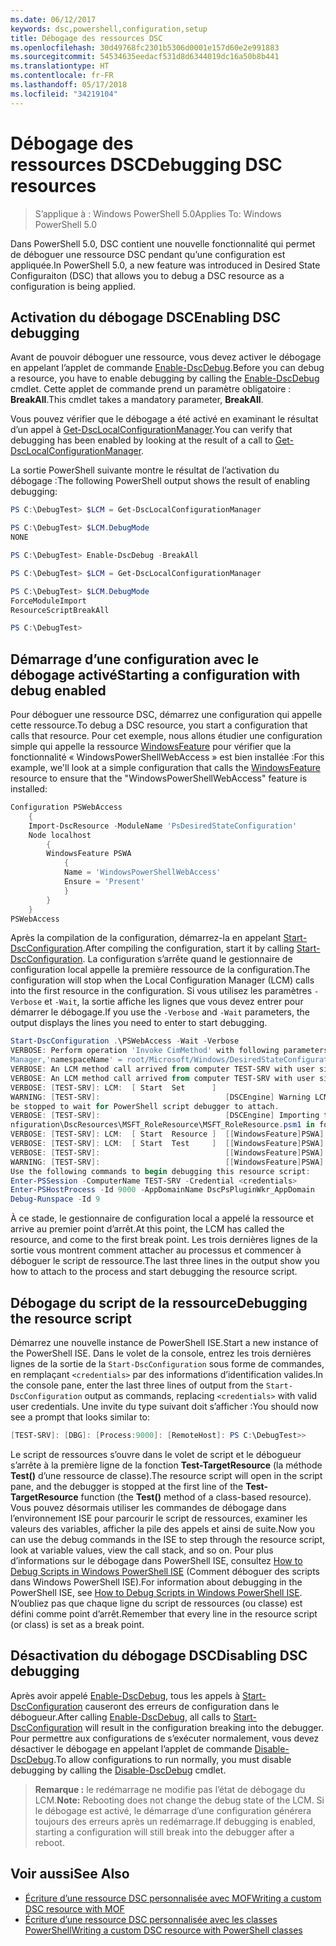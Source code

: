 ```yaml
---
ms.date: 06/12/2017
keywords: dsc,powershell,configuration,setup
title: Débogage des ressources DSC
ms.openlocfilehash: 30d49768fc2301b5306d0001e157d60e2e991883
ms.sourcegitcommit: 54534635eedacf531d8d6344019dc16a50b8b441
ms.translationtype: HT
ms.contentlocale: fr-FR
ms.lasthandoff: 05/17/2018
ms.locfileid: "34219104"
---
```

# <a name="debugging-dsc-resources"></a><span data-ttu-id="eca48-103">Débogage des ressources DSC</span><span class="sxs-lookup"><span data-stu-id="eca48-103">Debugging DSC resources</span></span>

> <span data-ttu-id="eca48-104">S’applique à : Windows PowerShell 5.0</span><span class="sxs-lookup"><span data-stu-id="eca48-104">Applies To: Windows PowerShell 5.0</span></span>

<span data-ttu-id="eca48-105">Dans PowerShell 5.0, DSC contient une nouvelle fonctionnalité qui permet de déboguer une ressource DSC pendant qu’une configuration est appliquée.</span><span class="sxs-lookup"><span data-stu-id="eca48-105">In PowerShell 5.0, a new feature was introduced in Desired State Configuraiton (DSC) that allows you to debug a DSC resource as a configuration is being applied.</span></span>

## <a name="enabling-dsc-debugging"></a><span data-ttu-id="eca48-106">Activation du débogage DSC</span><span class="sxs-lookup"><span data-stu-id="eca48-106">Enabling DSC debugging</span></span>
<span data-ttu-id="eca48-107">Avant de pouvoir déboguer une ressource, vous devez activer le débogage en appelant l’applet de commande [Enable-DscDebug](https://technet.microsoft.com/library/mt517870.aspx).</span><span class="sxs-lookup"><span data-stu-id="eca48-107">Before you can debug a resource, you have to enable debugging by calling the [Enable-DscDebug](https://technet.microsoft.com/library/mt517870.aspx) cmdlet.</span></span>
<span data-ttu-id="eca48-108">Cette applet de commande prend un paramètre obligatoire : **BreakAll**.</span><span class="sxs-lookup"><span data-stu-id="eca48-108">This cmdlet takes a mandatory parameter, **BreakAll**.</span></span>

<span data-ttu-id="eca48-109">Vous pouvez vérifier que le débogage a été activé en examinant le résultat d’un appel à [Get-DscLocalConfigurationManager](https://technet.microsoft.com/library/dn407378.aspx).</span><span class="sxs-lookup"><span data-stu-id="eca48-109">You can verify that debugging has been enabled by looking at the result of a call to [Get-DscLocalConfigurationManager](https://technet.microsoft.com/library/dn407378.aspx).</span></span>

<span data-ttu-id="eca48-110">La sortie PowerShell suivante montre le résultat de l’activation du débogage :</span><span class="sxs-lookup"><span data-stu-id="eca48-110">The following PowerShell output shows the result of enabling debugging:</span></span>


```powershell
PS C:\DebugTest> $LCM = Get-DscLocalConfigurationManager

PS C:\DebugTest> $LCM.DebugMode
NONE

PS C:\DebugTest> Enable-DscDebug -BreakAll

PS C:\DebugTest> $LCM = Get-DscLocalConfigurationManager

PS C:\DebugTest> $LCM.DebugMode
ForceModuleImport
ResourceScriptBreakAll

PS C:\DebugTest>
```


## <a name="starting-a-configuration-with-debug-enabled"></a><span data-ttu-id="eca48-111">Démarrage d’une configuration avec le débogage activé</span><span class="sxs-lookup"><span data-stu-id="eca48-111">Starting a configuration with debug enabled</span></span>
<span data-ttu-id="eca48-112">Pour déboguer une ressource DSC, démarrez une configuration qui appelle cette ressource.</span><span class="sxs-lookup"><span data-stu-id="eca48-112">To debug a DSC resource, you start a configuration that calls that resource.</span></span>
<span data-ttu-id="eca48-113">Pour cet exemple, nous allons étudier une configuration simple qui appelle la ressource [WindowsFeature](windowsfeatureResource.md) pour vérifier que la fonctionnalité « WindowsPowerShellWebAccess » est bien installée :</span><span class="sxs-lookup"><span data-stu-id="eca48-113">For this example, we'll look at a simple configuration that calls the [WindowsFeature](windowsfeatureResource.md) resource to ensure that the "WindowsPowerShellWebAccess" feature is installed:</span></span>

```powershell
Configuration PSWebAccess
    {
    Import-DscResource -ModuleName 'PsDesiredStateConfiguration'
    Node localhost
        {
        WindowsFeature PSWA
            {
            Name = 'WindowsPowerShellWebAccess'
            Ensure = 'Present'
            }
        }
    }
PSWebAccess
```
<span data-ttu-id="eca48-114">Après la compilation de la configuration, démarrez-la en appelant [Start-DscConfiguration](https://technet.microsoft.com/library/dn521623.aspx).</span><span class="sxs-lookup"><span data-stu-id="eca48-114">After compiling the configuration, start it by calling [Start-DscConfiguration](https://technet.microsoft.com/library/dn521623.aspx).</span></span>
<span data-ttu-id="eca48-115">La configuration s’arrête quand le gestionnaire de configuration local appelle la première ressource de la configuration.</span><span class="sxs-lookup"><span data-stu-id="eca48-115">The configuration will stop when the Local Configuration Manager (LCM) calls into the first resource in the configuration.</span></span>
<span data-ttu-id="eca48-116">Si vous utilisez les paramètres `-Verbose` et `-Wait`, la sortie affiche les lignes que vous devez entrer pour démarrer le débogage.</span><span class="sxs-lookup"><span data-stu-id="eca48-116">If you use the `-Verbose` and `-Wait` parameters, the output displays the lines you need to enter to start debugging.</span></span>

```powershell
Start-DscConfiguration .\PSWebAccess -Wait -Verbose
VERBOSE: Perform operation 'Invoke CimMethod' with following parameters, ''methodName' = SendConfigurationApply,'className' = MSFT_DSCLocalConfiguration
Manager,'namespaceName' = root/Microsoft/Windows/DesiredStateConfiguration'.
VERBOSE: An LCM method call arrived from computer TEST-SRV with user sid S-1-5-21-2127521184-1604012920-1887927527-108583.
VERBOSE: An LCM method call arrived from computer TEST-SRV with user sid S-1-5-21-2127521184-1604012920-1887927527-108583.
VERBOSE: [TEST-SRV]: LCM:  [ Start  Set      ]
WARNING: [TEST-SRV]:                            [DSCEngine] Warning LCM is in Debug 'ResourceScriptBreakAll' mode.  Resource script processing will
be stopped to wait for PowerShell script debugger to attach.
VERBOSE: [TEST-SRV]:                            [DSCEngine] Importing the module C:\WINDOWS\system32\WindowsPowerShell\v1.0\Modules\PSDesiredStateCo
nfiguration\DscResources\MSFT_RoleResource\MSFT_RoleResource.psm1 in force mode.
VERBOSE: [TEST-SRV]: LCM:  [ Start  Resource ]  [[WindowsFeature]PSWA]
VERBOSE: [TEST-SRV]: LCM:  [ Start  Test     ]  [[WindowsFeature]PSWA]
VERBOSE: [TEST-SRV]:                            [[WindowsFeature]PSWA] Importing the module MSFT_RoleResource in force mode.
WARNING: [TEST-SRV]:                            [[WindowsFeature]PSWA] Resource is waiting for PowerShell script debugger to attach.
Use the following commands to begin debugging this resource script:
Enter-PSSession -ComputerName TEST-SRV -Credential <credentials>
Enter-PSHostProcess -Id 9000 -AppDomainName DscPsPluginWkr_AppDomain
Debug-Runspace -Id 9
```
<span data-ttu-id="eca48-117">À ce stade, le gestionnaire de configuration local a appelé la ressource et arrive au premier point d’arrêt.</span><span class="sxs-lookup"><span data-stu-id="eca48-117">At this point, the LCM has called the resource, and come to the first break point.</span></span>
<span data-ttu-id="eca48-118">Les trois dernières lignes de la sortie vous montrent comment attacher au processus et commencer à déboguer le script de ressource.</span><span class="sxs-lookup"><span data-stu-id="eca48-118">The last three lines in the output show you how to attach to the process and start debugging the resource script.</span></span>

## <a name="debugging-the-resource-script"></a><span data-ttu-id="eca48-119">Débogage du script de la ressource</span><span class="sxs-lookup"><span data-stu-id="eca48-119">Debugging the resource script</span></span>

<span data-ttu-id="eca48-120">Démarrez une nouvelle instance de PowerShell ISE.</span><span class="sxs-lookup"><span data-stu-id="eca48-120">Start a new instance of the PowerShell ISE.</span></span>
<span data-ttu-id="eca48-121">Dans le volet de la console, entrez les trois dernières lignes de la sortie de la `Start-DscConfiguration` sous forme de commandes, en remplaçant `<credentials>` par des informations d’identification valides.</span><span class="sxs-lookup"><span data-stu-id="eca48-121">In the console pane, enter the last three lines of output from the `Start-DscConfiguration` output as commands, replacing `<credentials>` with valid user credentials.</span></span>
<span data-ttu-id="eca48-122">Une invite du type suivant doit s’afficher :</span><span class="sxs-lookup"><span data-stu-id="eca48-122">You should now see a prompt that looks similar to:</span></span>

```powershell
[TEST-SRV]: [DBG]: [Process:9000]: [RemoteHost]: PS C:\DebugTest>>
```

<span data-ttu-id="eca48-123">Le script de ressources s’ouvre dans le volet de script et le débogueur s’arrête à la première ligne de la fonction **Test-TargetResource** (la méthode **Test()** d’une ressource de classe).</span><span class="sxs-lookup"><span data-stu-id="eca48-123">The resource script will open in the script pane, and the debugger is stopped at the first line of the **Test-TargetResource** function (the **Test()** method of a class-based resource).</span></span>
<span data-ttu-id="eca48-124">Vous pouvez désormais utiliser les commandes de débogage dans l’environnement ISE pour parcourir le script de ressources, examiner les valeurs des variables, afficher la pile des appels et ainsi de suite.</span><span class="sxs-lookup"><span data-stu-id="eca48-124">Now you can use the debug commands in the ISE to step through the resource script, look at variable values, view the call stack, and so on.</span></span>
<span data-ttu-id="eca48-125">Pour plus d’informations sur le débogage dans PowerShell ISE, consultez [How to Debug Scripts in Windows PowerShell ISE](https://technet.microsoft.com/en-us/library/dd819480.aspx) (Comment déboguer des scripts dans Windows PowerShell ISE).</span><span class="sxs-lookup"><span data-stu-id="eca48-125">For information about debugging in the PowerShell ISE, see [How to Debug Scripts in Windows PowerShell ISE](https://technet.microsoft.com/en-us/library/dd819480.aspx).</span></span>
<span data-ttu-id="eca48-126">N’oubliez pas que chaque ligne du script de ressources (ou classe) est défini comme point d’arrêt.</span><span class="sxs-lookup"><span data-stu-id="eca48-126">Remember that every line in the resource script (or class) is set as a break point.</span></span>

## <a name="disabling-dsc-debugging"></a><span data-ttu-id="eca48-127">Désactivation du débogage DSC</span><span class="sxs-lookup"><span data-stu-id="eca48-127">Disabling DSC debugging</span></span>

<span data-ttu-id="eca48-128">Après avoir appelé [Enable-DscDebug](https://technet.microsoft.com/library/mt517870.aspx), tous les appels à [Start-DscConfiguration](https://technet.microsoft.com/library/dn521623.aspx) causeront des erreurs de configuration dans le débogueur.</span><span class="sxs-lookup"><span data-stu-id="eca48-128">After calling [Enable-DscDebug](https://technet.microsoft.com/library/mt517870.aspx), all calls to [Start-DscConfiguration](https://technet.microsoft.com/library/dn521623.aspx) will result in the configuration breaking into the debugger.</span></span> <span data-ttu-id="eca48-129">Pour permettre aux configurations de s’exécuter normalement, vous devez désactiver le débogage en appelant l’applet de commande [Disable-DscDebug](https://technet.microsoft.com/en-us/library/mt517872.aspx).</span><span class="sxs-lookup"><span data-stu-id="eca48-129">To allow configurations to run normally, you must disable debugging by calling the [Disable-DscDebug](https://technet.microsoft.com/en-us/library/mt517872.aspx) cmdlet.</span></span>

><span data-ttu-id="eca48-130">**Remarque :** le redémarrage ne modifie pas l’état de débogage du LCM.</span><span class="sxs-lookup"><span data-stu-id="eca48-130">**Note:** Rebooting does not change the debug state of the LCM.</span></span> <span data-ttu-id="eca48-131">Si le débogage est activé, le démarrage d’une configuration générera toujours des erreurs après un redémarrage.</span><span class="sxs-lookup"><span data-stu-id="eca48-131">If debugging is enabled, starting a configuration will still break into the debugger after a reboot.</span></span>


## <a name="see-also"></a><span data-ttu-id="eca48-132">Voir aussi</span><span class="sxs-lookup"><span data-stu-id="eca48-132">See Also</span></span>
- [<span data-ttu-id="eca48-133">Écriture d’une ressource DSC personnalisée avec MOF</span><span class="sxs-lookup"><span data-stu-id="eca48-133">Writing a custom DSC resource with MOF</span></span>](authoringResourceMOF.md)
- [<span data-ttu-id="eca48-134">Écriture d’une ressource DSC personnalisée avec les classes PowerShell</span><span class="sxs-lookup"><span data-stu-id="eca48-134">Writing a custom DSC resource with PowerShell classes</span></span>](authoringResourceClass.md)